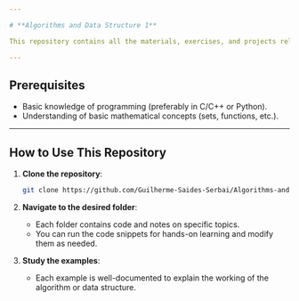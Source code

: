 ```yaml
---

# **Algorithms and Data Structure 1**

This repository contains all the materials, exercises, and projects related to the **Algorithms and Data Structures 1** course, part of the **Computer Science** curriculum at **UTFPR (Universidade Tecnológica Federal do Paraná)**. The content here is designed to help in the understanding and practice of fundamental algorithms and data structures.

---
```


## **Prerequisites**

- Basic knowledge of programming (preferably in C/C++ or Python).
- Understanding of basic mathematical concepts (sets, functions, etc.).

---

## **How to Use This Repository**

1. **Clone the repository**:

    ```bash
    git clone https://github.com/Guilherme-Saides-Serbai/Algorithms-and-Data-Structures-1
    ```

2. **Navigate to the desired folder**:
   - Each folder contains code and notes on specific topics.
   - You can run the code snippets for hands-on learning and modify them as needed.

3. **Study the examples**:
   - Each example is well-documented to explain the working of the algorithm or data structure.

